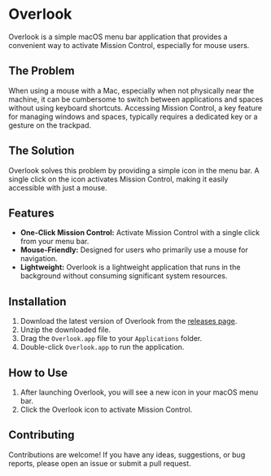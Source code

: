 # Overlook

Overlook is a simple macOS menu bar application that provides a convenient way to activate Mission Control, especially for mouse users.

## The Problem

When using a mouse with a Mac, especially when not physically near the machine, it can be cumbersome to switch between applications and spaces without using keyboard shortcuts. Accessing Mission Control, a key feature for managing windows and spaces, typically requires a dedicated key or a gesture on the trackpad.

## The Solution

Overlook solves this problem by providing a simple icon in the menu bar. A single click on the icon activates Mission Control, making it easily accessible with just a mouse.

## Features

-   **One-Click Mission Control:** Activate Mission Control with a single click from your menu bar.
-   **Mouse-Friendly:** Designed for users who primarily use a mouse for navigation.
-   **Lightweight:** Overlook is a lightweight application that runs in the background without consuming significant system resources.

## Installation

1.  Download the latest version of Overlook from the [releases page](https://github.com/your-username/Overlook/releases).
2.  Unzip the downloaded file.
3.  Drag the `Overlook.app` file to your `Applications` folder.
4.  Double-click `Overlook.app` to run the application.

## How to Use

1.  After launching Overlook, you will see a new icon in your macOS menu bar.
2.  Click the Overlook icon to activate Mission Control.

## Contributing

Contributions are welcome! If you have any ideas, suggestions, or bug reports, please open an issue or submit a pull request.
